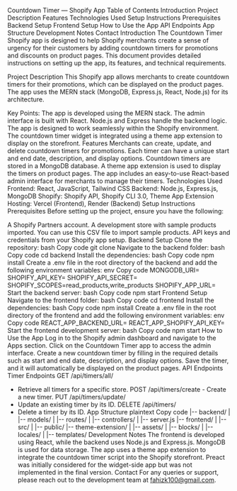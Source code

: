 Countdown Timer — Shopify App
Table of Contents
Introduction
Project Description
Features
Technologies Used
Setup Instructions
Prerequisites
Backend Setup
Frontend Setup
How to Use the App
API Endpoints
App Structure
Development Notes
Contact
Introduction
The Countdown Timer Shopify app is designed to help Shopify merchants create a sense of urgency for their customers by adding countdown timers for promotions and discounts on product pages. This document provides detailed instructions on setting up the app, its features, and technical requirements.

Project Description
This Shopify app allows merchants to create countdown timers for their promotions, which can be displayed on the product pages. The app uses the MERN stack (MongoDB, Express.js, React, Node.js) for its architecture.

Key Points:
The app is developed using the MERN stack.
The admin interface is built with React.
Node.js and Express handle the backend logic.
The app is designed to work seamlessly within the Shopify environment.
The countdown timer widget is integrated using a theme app extension to display on the storefront.
Features
Merchants can create, update, and delete countdown timers for promotions.
Each timer can have a unique start and end date, description, and display options.
Countdown timers are stored in a MongoDB database.
A theme app extension is used to display the timers on product pages.
The app includes an easy-to-use React-based admin interface for merchants to manage their timers.
Technologies Used
Frontend: React, JavaScript, Tailwind CSS
Backend: Node.js, Express.js, MongoDB
Shopify: Shopify API, Shopify CLI 3.0, Theme App Extension
Hosting: Vercel (Frontend), Render (Backend)
Setup Instructions
Prerequisites
Before setting up the project, ensure you have the following:

A Shopify Partners account.
A development store with sample products imported. You can use this CSV file to import sample products.
API keys and credentials from your Shopify app setup.
Backend Setup
Clone the repository:
bash
Copy code
git clone <repository-link>
Navigate to the backend folder:
bash
Copy code
cd backend
Install the dependencies:
bash
Copy code
npm install
Create a .env file in the root directory of the backend and add the following environment variables:
env
Copy code
MONGODB_URI=<your-mongodb-connection-string>
SHOPIFY_API_KEY=<your-shopify-api-key>
SHOPIFY_API_SECRET=<your-shopify-api-secret>
SHOPIFY_SCOPES=read_products,write_products
SHOPIFY_APP_URL=<your-app-url>
Start the backend server:
bash
Copy code
npm start
Frontend Setup
Navigate to the frontend folder:
bash
Copy code
cd frontend
Install the dependencies:
bash
Copy code
npm install
Create a .env file in the root directory of the frontend and add the following environment variables:
env
Copy code
REACT_APP_BACKEND_URL=<your-backend-url>
REACT_APP_SHOPIFY_API_KEY=<your-shopify-api-key>
Start the frontend development server:
bash
Copy code
npm start
How to Use the App
Log in to the Shopify admin dashboard and navigate to the Apps section.
Click on the Countdown Timer app to access the admin interface.
Create a new countdown timer by filling in the required details such as start and end date, description, and display options.
Save the timer, and it will automatically be displayed on the product pages.
API Endpoints
Timer Endpoints
GET /api/timers/all/
- Retrieve all timers for a specific store.
POST /api/timers/create - Create a new timer.
PUT /api/timers/update/
- Update an existing timer by its ID.
DELETE /api/timers/
- Delete a timer by its ID.
App Structure
plaintext
Copy code
|-- backend/
|   |-- models/
|   |-- routes/
|   |-- controllers/
|   |-- server.js
|-- frontend/
|   |-- src/
|   |-- public/
|-- theme-extension/
|   |-- assets/
|   |-- blocks/
|   |-- locales/
|   |-- templates/
Development Notes
The frontend is developed using React, while the backend uses Node.js and Express.js.
MongoDB is used for data storage.
The app uses a theme app extension to integrate the countdown timer script into the Shopify storefront.
Preact was initially considered for the widget-side app but was not implemented in the final version.
Contact
For any queries or support, please reach out to the development team at fahizk100@gmail.com.

